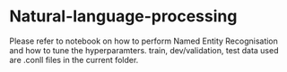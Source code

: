 # Natural-language-processing
Please refer to notebook on how to perform Named Entity Recognisation and how to tune the hyperparamters.
train, dev/validation, test data used are .conll files in the current folder.
